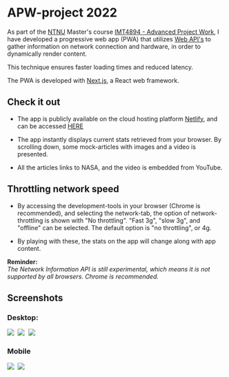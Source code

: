 # APW-project 2022

As part of the [NTNU](https://www.ntnu.edu/) Master's course [IMT4894 - Advanced Project Work](https://www.ntnu.edu/studies/courses/IMT4894/), I have developed a progressive web app (PWA) that utilizes [Web API's](https://developer.mozilla.org/en-US/docs/Web/API) to gather information on network connection and hardware, in order to dynamically render content. 

This technique ensures faster loading times and reduced latency.

The PWA is developed with [Next.js](https://nextjs.org/), a React web framework. 

## Check it out

- The app is publicly available on the cloud hosting platform [Netlify](https://netlify.com), and can be accessed [HERE](https://apw22.netlify.app/)

- The app instantly displays current stats retrieved from your browser. By scrolling down, some mock-articles with images and a video is presented.

- All the articles links to NASA, and the video is embedded from YouTube.

## Throttling network speed

- By accessing the development-tools in your browser (Chrome is recommended), and selecting the network-tab, the option of network-throttling is shown with "No throttling". "Fast 3g", "slow 3g", and "offline" can be selected. The default option is "no throttling", or 4g. 

- By playing with these, the stats on the app will change along with app content.

**Reminder:**\
*The Network Information API is still experimental, which means it is not supported by all browsers. Chrome is recommended.*

## Screenshots
### Desktop:
<kbd> <img src="./screenshots/screenshot_desktop_1.png?raw=true" /> </kbd>
<kbd> <img src="./screenshots/screenshot_desktop_2.png?raw=true" /> </kbd>
<kbd> <img src="./screenshots/screenshot_desktop_3.png?raw=true" /> </kbd>

### Mobile
<kbd> <img src="./screenshots/screenshot_mobile_1.png?raw=true" /> </kbd>
<kbd> <img src="./screenshots/screenshot_mobile_2.png?raw=true" /> </kbd>
